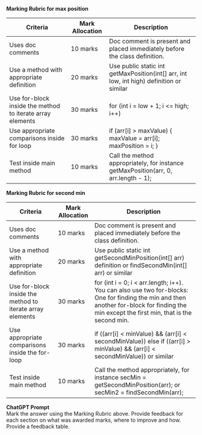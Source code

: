 **Marking Rubric for max position**

| Criteria                                                  | Mark Allocation | Description                                                                              |
|-----------------------------------------------------------|-----------------|------------------------------------------------------------------------------------------|
| Uses doc comments                                         | 10 marks        | Doc comment is present and placed immediately before the class definition.               |
| Use a method with appropriate definition                  | 20 marks        | Use public static int getMaxPosition(int[] arr, int low, int high) definition or similar |
| Use for-block inside the method to iterate array elements | 30 marks        | for (int i = low + 1; i <= high; i++)                                                    |
| Use appropriate comparisons inside for loop               | 30 marks        | if (arr[i] > maxValue) { maxValue = arr[i]; maxPosition = i; }                           |
| Test inside main method                                   | 10 marks        | Call the method appropriately, for instance getMaxPosition(arr, 0, arr.length - 1);      |


**Marking Rubric for second min**

| Criteria                                                  | Mark Allocation | Description                                                                                                                                                                                 |
|-----------------------------------------------------------|-----------------|---------------------------------------------------------------------------------------------------------------------------------------------------------------------------------------------|
| Uses doc comments                                         | 10 marks        | Doc comment is present and placed immediately before the class definition.                                                                                                                  |
| Use a method with appropriate definition                  | 20 marks        | Use public static int getSecondMinPosition(int[] arr) definition or findSecondMin(int[] arr) or similar                                                                                     |
| Use for-block inside the method to iterate array elements | 30 marks        | for (int i = 0; i < arr.length; i++). You can also use two for-blocks: One for finding the min and then another for-block for finding the min except the first min, that is the second min. |
| Use appropriate comparisons inside the for-loop           | 30 marks        | if ((arr[i] < minValue) && (arr[i] < secondMinValue)) else if ((arr[i] > minValue) && (arr[i] < secondMinValue)) or similar                                                                 |
| Test inside main method                                   | 10 marks        | Call the method appropriately, for instance secMin = getSecondMinPosition(arr); or secMin2 = findSecondMin(arr);                                                                            |


**ChatGPT Prompt**  
Mark the answer using the Marking Rubric above. Provide feedback for each section on what was awarded marks, where to improve and how. Provide a feedback table.